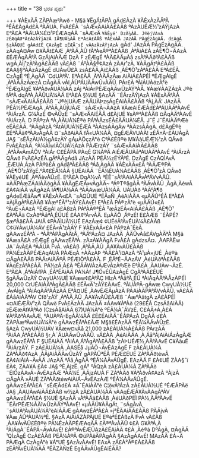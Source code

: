 +++
title = "38 ಭರತ ಪೃಥು"

+++
¥ÀÈxÀÄ ZÀPÀæªÀwð - M§â ¥ËgÁtÂPÀ gÁd£ÀzÀ ¥ÀÈxÀzÀÄªÀ ªÉÃ£ÀgÁd£À ªÀÄUÀ. FvÀ£ÉÃ ¨sÀÆ«ÄAiÀÄ£ÀÄß ºÀzÀUÉÆ½¹zÀÝjAzÀ EªÀ£À ªÀÄUÀ¼É¤¹PÉÆAqÀÄ ¨sÀÆ«Ä `¥ÀÈyé' DzÀ¼ÀÄ. J®èjVAvÀ zÉÆqÀØªÀ£ÁzÀÝjAzÀ IÄ¶UÀ¼ÀÄ EªÀ£À£ÀÄß ¥ÀÈxÀÄ JAzÀÄ PÀgÉzÀgÀÄ. d£ÀgÀ §zÀÄQUÉ gÀAd£É CAzÀgÉ ±ÉÆÃ¨sÉ vÀAzÀzÀÝjAzÀ `gÁd' JAzÀÄ PÀgÉzÀgÀÄ. zÀAqÀ¤Ãw ¤¥ÀÄt£ÀÆ ¸ÀªÀÄ¸ÀÛ fÃªÀeÁ®ªÀ£ÀÄß ¸ÀªÀiÁ£À zÀÈ¶Ö¬ÄAzÀ £ÉÆÃqÀÄªÀ GzÁjAiÀÄÆ DzÀ F zÉÆgÉ ªÀÄ£ÀÄµÀå zsÀªÀÄðªÀ£ÀÄß wgÀ¸ÀÌj¹zÀªÀgÀ£ÀÄß vÀ£Àß ¨ÁºÀÄ§®¢AzÀ zÀAr¹zÀ. ¥ÀÄgÁtªÀ£ÀÄß £ÀA§§ºÀÄzÁzÀgÉ dUÀwÛ£À zsÀ£ÀÄ¸Àì£ÀÄß ¸ÀÈ¶Ö¹zÀªÀ£ÀÄ EªÀ£ÉÃ. CzÀgÉ ºÉ¸ÀgÀÄ `CdUÀªÀ'. EªÀ£ÀÄ ¸ÀªÀÄÄzÀæ AiÀiÁ£ÀPÉÌ ºÉÆgÀlgÉ ¸ÀªÀÄÄzÀæzÀ ¤ÃgÀÄ vÀl¸ÀÜªÁUÀÄwÛvÀÄÛ. PÁr£À ªÀiÁUÀðzÀ°è ºÉÆgÀlgÉ ¥ÀªÀðvÀUÀ¼ÀÄ zÁj ªÀiÁrPÉÆqÀÄwÛzÀÝªÀÅ. ¥Àæ¥ÀAZÀzÀ J®è fÃªÀ dqÀªÀ¸ÀÄÛUÀ¼ÀÄ EªÀ£À §½UÉ §AzÀÄ ¨ÉÃrzÀÝjAzÀ ¥ÀÈxÀÄªÀÅ ¨sÀÆ«ÄAiÀÄ£ÀÄß ``J®èjUÀÆ zÀÄUÀÞzsÁgÉAiÀÄ£ÀÄß ºÀj¸ÀÄ' JAzÀÄ PÉÃ½PÉÆAqÀ ¸ÀªÀÄ¸ÀÛjUÀÆ ¨sÀÆ«Ä¬ÄAzÀ ¥ÀæAiÉÆÃd£ÀªÁUÀÄªÀAvÉ ªÀiÁrzÀ. G¼ÀzÉ ©vÀÛzÉ ¨sÀÆ«ÄAiÉÄÃ d£ÀjUÉ ¥sÀ®ªÀ£ÀÄß ¤ÃqÀÄªÀAvÉ ªÀiÁrzÀ. D PÁ®zÀ ºÀ¸ÀÄUÀ¼É®è PÁªÀÄzsÉÃ£ÀÄUÀ¼ÉÃ. J¯É J¯ÉAiÀÄ®Æè eÉÃ£ÀÄ. ªÀÄgÀzÀ ºÀtÄÚUÀ¼ÉÆÃ ªÀÄzsÀÄgÁw ªÀÄzsÀÄgÀ. d£ÀgÉ®è £ÉªÀÄä¢ªÀAvÀgÀÄ ¤¨sÀðAiÀÄ fÃ«UÀ¼ÀÄ, ¤gÉÆÃVUÀÄ! zÉÃ±À-£ÀUÀgÀ JA§ ¨sÉÃzÀUÀ½gÀ¢zÀÝ gÁµÀÖçzÀ°è CªÀ£Éß®è M¥ÀàUÉÆ½¹zÀ QÃwð FvÀ£ÀzÀÄ. ºÀ¼ÀîwlÄÖUÀ½AzÀ PÀÆrzÀÝ ¨sÀÆ«ÄAiÀÄ£ÀÄß ¸ÀªÀÄvÀmÁÖV ªÀiÁr C£ÉÃPÀ PÀqÉ G¼À®Ä AiÉÆÃUÀåªÁUÀÄªÀAvÉ ªÀiÁrzÀ QÃwð FvÀ£ÀzÉÃ.gÁªÀÄgÁdå JAzÀÄ PÉÃ½zÉÝÃªÉ. DzÀgÉ CzÀQÌAvÀ ¸ÉÆUÀ¸ÁzÀ PÀ®à£Á gÁdåªÀ£ÀÄß ªÁå¸ÀgÀÄ ¥ÀÈxÀÄ«£À ªÀÄÆ®PÀ ¸ÀÈ¶Ö¹zÁÝgÉ.ºÀ¢£ÉÃ¼ÀÄ §UÉAiÀÄ ¨ÉÃ¼ÉUÀ¼À£ÀÄß ¸ÀÈ¶Ö¹zÀ QÃwð ¥ÀÈyéUÉ ¸À®ÄèvÀÛzÉ. EªÀ£À DqÀ½vÀ ªÉÊ¨sÀªÀAiÀÄÄvÀªÁVvÀÄÛ. ±ÀÄPÁæZÁAiÀÄðgÀÄ ¥ÀÄgÉÆÃ»vÀgÀÄ~ ªÁ®T®ågÀÄ ªÀÄvÀÄÛ ¸ÀgÀ¸ÀéwÃ £À¢AiÀÄ wÃgÀzÀ IÄ¶UÀ¼ÀÄ ªÀÄAwæUÀ¼ÀÄ. UÀUÀð ªÀÄºÀ¶ð gÁdeÉÆåÃw¶ ¥ÀÈxÀÄ«£À ¨sÀQÛUÉ ªÉÄaÑ ¸ÀéAiÀÄA «µÀÄÚªÉÃ EªÀ£À ±ÀjÃgÀªÀ£ÀÄß ¥ÀæªÉÃ²¹zÀÝ£ÀAvÉ! EªÀ£À PÁ®zÀ°è «µÀÄÚ«£À ºÀuÉ¬ÄAzÀ ºÉÆgÀl a£ÀßzÀ PÀªÀÄ®ªÉÃ ²æÃzÉÃ«AiÀÄ£ÀÄß ¸ÀÈ¶Ö¹ £ÀªÀÄä CxÀðªÀåªÀ¸ÉÜUÉ £ÁA¢ºÁrvÀÄ. EµÀÄÖ ¸Á®zÉ! E£ÀÆß ¨ÉÃPÉ? §æºÀä£ÀÄ JAlÄ ¢PÀÄÌUÀ½UÉ EAzÁæ¢ ¢UÉéÃªÀvÉUÀ¼À£ÀÄß C¢ü¥ÀwUÀ¼ÁV £ÉÃ«Ä¹zÀÄÝ F ¥ÀÈxÀÄ«£À PÁ®zÀ¯ÉèÃ.  
gÀAwzÉÃªÀ - ªÀÄºÁPÀgÀÄtÂ, ªÀÄºÁzÁ¤ JAzÀÄ ¸ÀÄÛvÀå£ÁVgÀÄªÀ M§â ¥ÁæaÃ£À zÉÆgÉ gÀAwzÉÃªÀ. zÀ±À¥ÀÄgÀ FvÀ£À gÁdzsÁ¤. ¸ÀAPÀÈw JA¨ÁvÀ£À ªÀÄUÀ FvÀ. vÀ£Àß ¸ÀªÀÄ¸ÀÛ ¸ÀA¥ÀvÀÛ£ÀÄß PÀ¼ÉzÀÄPÉÆAqÁUÀ PÀÆqÀ ±ÀÄzÀÞ ªÀÄ£À¹ì¤AzÀ ªÀ¹µÀ×jUÉ ¸Àé®à ¤ÃgÀ£ÀÄß PÀÄrAiÀÄ®Ä PÉÆlÖªÀ£ÀÄ. F ¸ÉÃªÉ¬ÄAzÁV ¸ÀéUÀðªÀ£ÀÄß ¥ÀqÉzÀªÀ£ÀÄ. PÁ½zÁ¸À£À ªÉÄÃWÀzÀÆvÀzÀ®Æè EªÀ£À ¸ÀAUÀw¬ÄzÉ. EªÀ£À ¸ÁªÀiÁfPÀ ¸ÉÃªÉAiÀÄ PÁ¼Àf J¶ÖvÉÛAzÀgÉ CgÀªÀÄ£ÉUÉ §gÀÄwÛzÀÝ CwyUÀ½UÉ ¥Àæw¢£ÀªÀÇ HlzÀ ªÀåªÀ¸ÉÜ ªÀiÁqÀÄªÀÅzÀPÉÌ 20,000 CrUÉAiÀÄªÀgÀ£ÀÄß £ÉÃ«Ä¹zÀÝ£ÀAvÉ. ºÀUÀ®Ä-gÁwæ CwyUÀ½UÉ ¸ÀvÁÌgÀ ªÀiÁqÀÄªÀÅzÀÄ EªÀ¤UÉ ¸ÀAvÉÆÃµÀzÀ PÁAiÀÄPÀªÁVvÀÄÛ. vÁ£ÀÄ £ÁåAiÀÄªÁV Cfð¹zÀÝ ¸ÀªÀÄ¸ÀÛ ¸ÀA¥ÀvÀÛ£ÀÆß ¨ÁæºÀätgÀ zÁ£ÀPÉÌ «¤AiÉÆÃV¹zÀ QÃwð FvÀ£ÀzÀÄ JAzÀÄ ±ÁAw¥ÀªÀð (29£ÉÃ CzsÁåAiÀÄ) zÉÆæÃt¥ÀªÀð (CzsÁåAiÀÄ 67)UÀ¼À°è ºÉÃ¼À¯ÁVzÉ. C£ÀÄ±Á¸À£À ¥ÀªÀðªÀAvÀÆ, ºÀUÀ®Ä-EgÀÄ¼ÀÄ £É£ÉAiÀÄ¨ÉÃPÁzÀ DgÀÄ d£À ZÀPÀæªÀwðUÀ¼À°è gÀAwzÉÃªÀ£ÀÆ M§â£ÉAzÀÄ ºÉÃ¼ÀÄvÀÛzÉ.  
§AzÀ CwyUÀ½UÁV ¥Àæw¤vÀå 21,000 zÀ£ÀUÀ¼À£ÀÄß PÀrzÀÄ ªÀiÁA¸ÀªÀ£ÀÄß §r¸À¯ÁUÀÄwÛvÀÄÛ. vÁ£ÀÄ ¸ÀéAiÀÄA ¸À¸ÁåºÁjAiÀiÁzÀgÀÆ gÀAwzÉÃªÀ F §UÉAiÀÄ ªÀiÁA¸ÁºÁgÀªÀ£ÀÄß ¹zÀÞUÉÆ½¸ÀÄªÀAvÉ C¥ÀàuÉ ªÀiÁrzÀÝ. F zÀ£ÀUÀ¼À ¸ÀASÉå JµÁÖ¬ÄvÉAzÀgÉ F zÀ£ÀUÀ¼À ZÀªÀÄð¢AzÀ ¸ÀÄjAiÀÄÄwÛzÀÝ gÀPÀÛªÉÃ PÉÆ£ÉUÉ ZÀªÀÄðtéwÃ £À¢AiÀiÁ¬ÄvÀÄ JAzÀÄ ªÁå¸ÀgÀÄ ºÉÃ¼ÀÄvÁÛgÉ. EAzÀÄ F £À¢UÉ ZÀA§¯ï £À¢, ZÀA¥Á £À¢ JA§ ºÉ¸ÀjzÉ. gÁ² ºÁQzÀ zÀ£ÀUÀ¼À ZÀªÀÄð ¨ÉlÖzÀAvÁ¬ÄvÉAzÀÆ ªÀÄ¼É ¸ÀÄjzÁUÀ F ZÀªÀÄð ¥ÀªÀðvÀ¢AzÀ ºÀjzÀ ¤ÃgÀÄ »ÃUÉ ZÀªÀÄðtéwAiÀiÁ¬ÄvÉAzÀÆ ºÉÃ¼ÀÄvÁÛgÉ.  
gÀAwzÉÃªÀ£À ¨sÉÆÃd£À ±Á¯ÉAiÀÄ°è C¦ðvÀªÁzÀ zÀ£ÀUÀ½UÉ ªÉÆÃPÀë JA§ ¸ÀAUÀwAiÀÄ£ÀÄß w½zÀ zÀ£ÀUÀ¼ÀÄ vÀAqÉÆÃ¥ÀvÀAqÀªÁV gÀAwzÉÃªÀ£À §½UÉ §AzÀÄ vÀªÀÄä£ÀÄß ¸ÀéUÀðPÉÌ PÀ½¸ÀÄªÀAvÉ ¨ÉÃrPÉÆ¼ÀÄîwÛzÀÄÝªÀAvÉ! «µÀÄÚ¥ÀÄgÁt, ¨sÁgÀvÀ, ¨sÁUÀªÀvÀUÀ¼À°èAiÀÄÆ gÀAwzÉÃªÀ£À »jªÉÄAiÀÄ£ÀÄß PÀÄjvÀ ¥Àæ¸ÁÛªÀUÀ½ªÉ. §AzÀ AiÀiÁZÀPÀjUÉ E®èªÉ£ÀßzÀ FvÀ vÀ£Àß ¸ÀA¥ÀvÀÛ£Éß®è PÀ¼ÉzÀÄPÉÆAqÀÄ £À®ªÀvÀÄÛ ¢£À G¥ÀªÁ¸À ªÀiÁqÀ¨ÉÃPÁ¬ÄvÀAvÉ! £À®ªÀvÉÆÛAzÀ£ÉAiÀÄ ¢£À ¸Àé®à DºÁgÀ, ¤ÃgÀÄ ¹QÌzÀgÉ CzÀ£ÀÄß PÉÃ¼À®Ä ©üPÀëÄPÀgÀÄ §AzÀgÀAvÉ! MAzÀÄ £Á¬Ä PÀÆqÀ CzÀgÀ°è ¥Á°UÉ §AzÀvÀAvÉ! EAxÀ zÁ£À²Ã®£À£ÀÄß zÉÃªÀvÉUÀ¼ÀÄ ªÉÄZÀÑzÉ EgÀÄvÁÛgÉAiÉÄÃ?